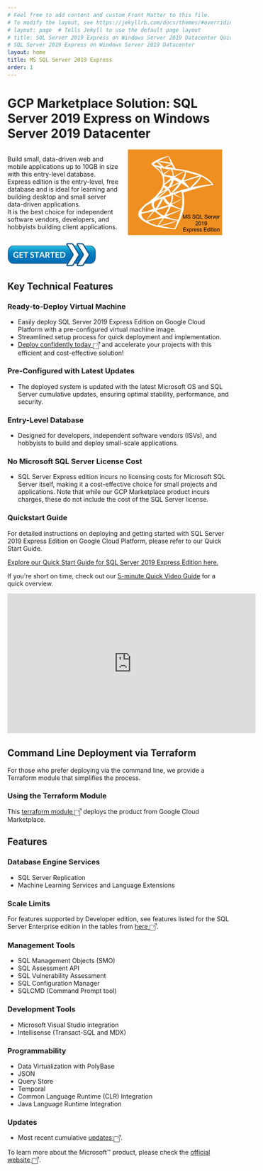 ```yaml
---
# Feel free to add content and custom Front Matter to this file.
# To modify the layout, see https://jekyllrb.com/docs/themes/#overriding-theme-defaults
# layout: page  # Tells Jekyll to use the default page layout
# title: SQL Server 2019 Express on Windows Server 2019 Datacenter Quick Start Guide
# SQL Server 2019 Express on Windows Server 2019 Datacenter
layout: home
title: MS SQL Server 2019 Express
order: 1
---
```

# GCP Marketplace Solution: SQL Server 2019 Express on Windows Server 2019 Datacenter

<div style="display: flex; align-items: center;">
  <div style="flex: 1;">
    Build small, data-driven web and mobile applications up to 10GB in size with this entry-level database.<br>
    Express edition is the entry-level, free database and is ideal for learning and building desktop and small server data-driven applications.<br>
    It is the best choice for independent software vendors, developers, and hobbyists building client applications.<br>
  </div>
  <div style="flex: 1; text-align: center;">
    <img src="embedded_images/sql2019express_product_image.png" alt="MS SQL 2019 Express" style="max-width: 100%;">
  </div>
</div>

<a href="https://console.cloud.google.com/marketplace/product/gclouds-public/sql-server-2019-express-on-windows-server-2019-datacenter" target="_blank"><img src="embedded_images/get_started_x200.png" alt="Get Started"></a>

## Key Technical Features

### Ready-to-Deploy Virtual Machine

- Easily deploy SQL Server 2019 Express Edition on Google Cloud Platform with a pre-configured virtual machine image.
- Streamlined setup process for quick deployment and implementation.
- <a href="https://console.cloud.google.com/marketplace/product/gclouds-public/sql-server-2019-express-on-windows-server-2019-datacenter" target="_blank">Deploy confidently today <img src="embedded_images/external_link.png" alt="deploy" style="vertical-align: middle; width: 16px; height: 16px;" /></a> and accelerate your projects with this efficient and cost-effective solution!

### Pre-Configured with Latest Updates

- The deployed system is updated with the latest Microsoft OS and SQL Server cumulative updates, ensuring optimal stability, performance, and security.

### Entry-Level Database

- Designed for developers, independent software vendors (ISVs), and hobbyists to build and deploy small-scale applications.

### No Microsoft SQL Server License Cost

- SQL Server Express edition incurs no licensing costs for Microsoft SQL Server itself, making it a cost-effective choice for small projects and applications. Note that while our GCP Marketplace product incurs charges, these do not include the cost of the SQL Server license.

### Quickstart Guide

For detailed instructions on deploying and getting started with SQL Server 2019 Express Edition on Google Cloud Platform, please refer to our Quick Start Guide.

[Explore our Quick Start Guide for SQL Server 2019 Express Edition here.](./quickstart-guide)

If you're short on time, check out our [5-minute Quick Video Guide](https://youtu.be/vbtbOnyby7c) for a quick overview.

<iframe width="560" height="315" src="https://www.youtube.com/embed/vbtbOnyby7c?si=3Eoa0TNf0Elr2Lza" title="YouTube video player" frameborder="0" allow="accelerometer; autoplay; clipboard-write; encrypted-media; gyroscope; picture-in-picture; web-share" referrerpolicy="strict-origin-when-cross-origin" allowfullscreen></iframe>

## Command Line Deployment via Terraform

For those who prefer deploying via the command line, we provide a Terraform module that simplifies the process.

### Using the Terraform Module

This <a href="https://github.com/gclouds-co-uk/SQL-Server-2019-Express/tree/main/example/terraform" target="_blank">terraform module <img src="embedded_images/external_link.png" alt="deploy" style="vertical-align: middle; width: 16px; height: 16px;" /></a> deploys the product from Google Cloud Marketplace.

## Features

### Database Engine Services

- SQL Server Replication
- Machine Learning Services and Language Extensions

### Scale Limits

For features supported by Developer edition, see features listed for the SQL Server Enterprise edition in the tables from <a href="https://learn.microsoft.com/en-us/sql/sql-server/editions-and-components-of-sql-server-2022?view=sql-server-ver16#scale-limits" target="_blank">here <img src="embedded_images/external_link.png" alt="scale_limits" style="vertical-align: middle; width: 16px; height: 16px;" /></a>.

### Management Tools

- SQL Management Objects (SMO)
- SQL Assessment API
- SQL Vulnerability Assessment
- SQL Configuration Manager
- SQLCMD (Command Prompt tool)

### Development Tools

- Microsoft Visual Studio integration
- Intellisense (Transact-SQL and MDX)

### Programmability

- Data Virtualization with PolyBase
- JSON
- Query Store
- Temporal
- Common Language Runtime (CLR) Integration
- Java Language Runtime Integration

### Updates

- Most recent cumulative <a href="https://learn.microsoft.com/en-us/troubleshoot/sql/releases/download-and-install-latest-updates?toc=%2Fsql%2Ftoc.json&bc=%2Fsql%2Fbreadcrumb%2Ftoc.json&view=sql-server-ver16" target="_blank">updates <img src="embedded_images/external_link.png" alt="updates" style="vertical-align: middle; width: 16px; height: 16px;" /></a>.

To learn more about the Microsoft™ product, please check the <a href="https://learn.microsoft.com/en-us/sql/sql-server/editions-and-components-of-sql-server-2019?view=sql-server-ver15" target="_blank">official website <img src="embedded_images/external_link.png" alt="official website" style="vertical-align: middle; width: 16px; height: 16px;" /></a>.

